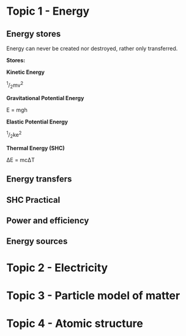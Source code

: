 # Topic 1 - Energy

## Energy stores

Energy can never be created nor destroyed, rather only transferred.

**Stores:**

**Kinetic Energy**

<sup>1</sup>/<sub>2</sub>mv<sup>2</sup>

**Gravitational Potential Energy**

E = mgh

**Elastic Potential Energy**

<sup>1</sup>/<sub>2</sub>ke<sup>2</sup>

**Thermal Energy (SHC)**

ΔE = mcΔT

## Energy transfers

## SHC Practical

## Power and efficiency

## Energy sources

# Topic 2 - Electricity
# Topic 3 - Particle model of matter
# Topic 4 - Atomic structure
